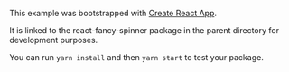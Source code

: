 This example was bootstrapped with [Create React App](https://github.com/facebook/create-react-app).

It is linked to the react-fancy-spinner package in the parent directory for development purposes.

You can run `yarn install` and then `yarn start` to test your package.
